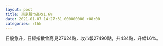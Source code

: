 ```yaml
---
layout: post
title: 東京股市高收1.6%
date: 2021-01-07 14:27:31.000000000 +08:00
categories: rthk
---
```


日股急升，日經指數曾高見27624點，收市報27490點，升434點，升幅1.6%。

